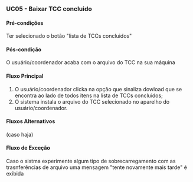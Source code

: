 ### UC05 - Baixar TCC concluido

#### Pré-condições
Ter selecionado o botão "lista de TCCs concluidos"

#### Pós-condição
O usuário/coordenador acaba com o arquivo do TCC na sua máquina

#### Fluxo Principal
1. O usuário/coordenador clicka na opção que sinaliza dowload que se encontra ao lado de todos itens na lista de TCCs concluidos;
2. O sistema instala o arquivo do TCC selecionado no aparelho do usuário/coordenador.

#### Fluxos Alternativos
(caso haja)

#### Fluxo de Exceção
Caso o sistma experimente algum tipo de sobrecarregamento com as trasnferências de arquivo uma mensagem "tente novamente mais tarde" é exibida
